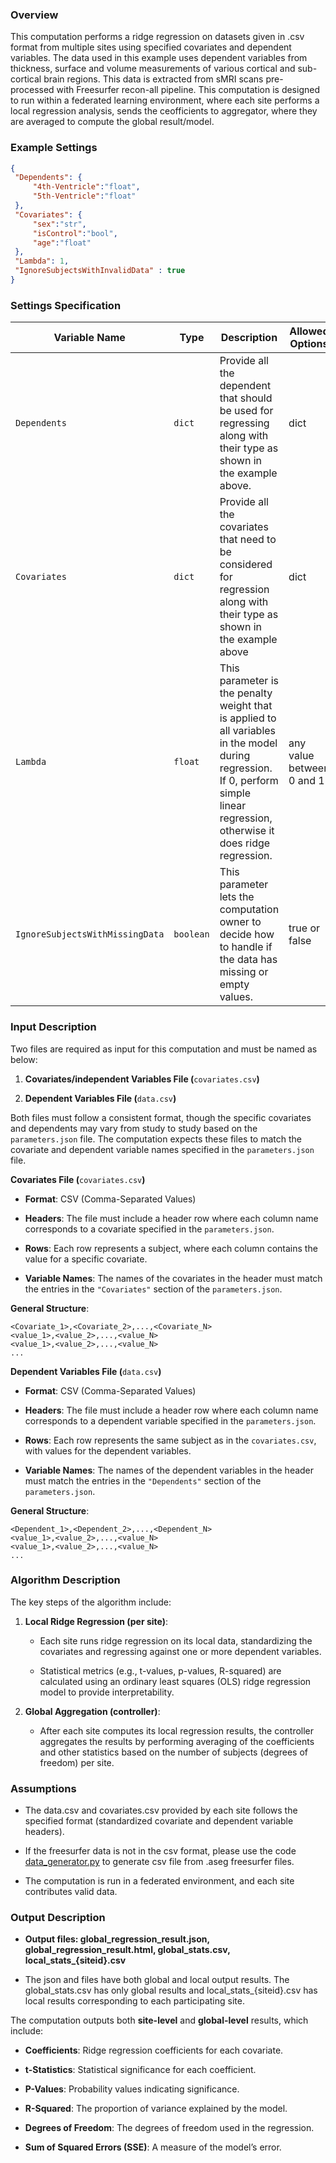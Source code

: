 ### Overview

This computation performs a ridge regression on datasets given in .csv format from multiple sites using specified covariates and dependent variables. The data used in this example uses dependent variables from thickness, surface and volume measurements of various cortical and sub-cortical brain regions. This data is extracted from sMRI scans pre-processed with Freesurfer recon-all pipeline. This computation is designed to run within a federated learning environment, where each site performs a local regression analysis, sends the ceofficients to aggregator, where they are averaged to compute the global result/model.

### Example Settings

```json
{
 "Dependents": {
     "4th-Ventricle":"float",
     "5th-Ventricle":"float"
 },
 "Covariates": {
     "sex":"str",
     "isControl":"bool",
     "age":"float"
 },
 "Lambda": 1,
 "IgnoreSubjectsWithInvalidData" : true
}
```

### Settings Specification

| Variable Name | Type | Description | Allowed Options | Default | Required |
| --- | --- | --- | --- | --- | --- |
| `Dependents` | `dict` | Provide all the dependent that should be used for regressing along with their type as shown in the example above. | dict |   - | ✅ true |
| `Covariates` | `dict` | Provide all the covariates that need to be considered for regression along with their type as shown in the example above | dict | - | ✅ true |
| `Lambda` | `float` | This parameter is the penalty weight that is applied to all variables in the model during regression. If 0, perform simple linear regression, otherwise it does ridge regression. | any value between 0 and 1 | 0 | ❌ false |
| `IgnoreSubjectsWithMissingData` | `boolean` | This parameter lets the computation owner to decide how to handle if the data has missing or empty values. | true or false | false | ❌ false |

### Input Description

Two files are required as input for this computation and must be named as below:

1.  **Covariates/independent Variables File (**`covariates.csv`**)**
    
2.  **Dependent Variables File (**`data.csv`**)**
    

Both files must follow a consistent format, though the specific covariates and dependents may vary from study to study based on the `parameters.json` file. The computation expects these files to match the covariate and dependent variable names specified in the `parameters.json` file.

**Covariates File (**`covariates.csv`**)**

*   **Format**: CSV (Comma-Separated Values)
    
*   **Headers**: The file must include a header row where each column name corresponds to a covariate specified in the `parameters.json`.
    
*   **Rows**: Each row represents a subject, where each column contains the value for a specific covariate.
    
*   **Variable Names**: The names of the covariates in the header must match the entries in the `"Covariates"` section of the `parameters.json`.
    

**General Structure**:

    <Covariate_1>,<Covariate_2>,...,<Covariate_N>
    <value_1>,<value_2>,...,<value_N>
    <value_1>,<value_2>,...,<value_N>
    ...
    

**Dependent Variables File (**`data.csv`**)**

*   **Format**: CSV (Comma-Separated Values)
    
*   **Headers**: The file must include a header row where each column name corresponds to a dependent variable specified in the `parameters.json`.
    
*   **Rows**: Each row represents the same subject as in the `covariates.csv`, with values for the dependent variables.
    
*   **Variable Names**: The names of the dependent variables in the header must match the entries in the `"Dependents"` section of the `parameters.json`.
    

**General Structure**:

    <Dependent_1>,<Dependent_2>,...,<Dependent_N>
    <value_1>,<value_2>,...,<value_N>
    <value_1>,<value_2>,...,<value_N>
    ...

### Algorithm Description

The key steps of the algorithm include:

1.  **Local Ridge Regression (per site)**:
    
    *   Each site runs ridge regression on its local data, standardizing the covariates and regressing against one or more dependent variables.
        
    *   Statistical metrics (e.g., t-values, p-values, R-squared) are calculated using an ordinary least squares (OLS) ridge regression model to provide interpretability.
        
2.  **Global Aggregation (controller)**:
    
    *   After each site computes its local regression results, the controller aggregates the results by performing averaging of the coefficients and other statistics based on the number of subjects (degrees of freedom) per site.

### Assumptions

*   The data.csv and covariates.csv provided by each site follows the specified format (standardized covariate and dependent variable headers).
    
*   If the freesurfer data is not in the csv format, please use the code [data\_generator.py](other_references/data_generator.py) to generate csv file from .aseg freesurfer files.
    
*   The computation is run in a federated environment, and each site contributes valid data.

### Output Description

*   **Output files: global\_regression\_result.json, global\_regression\_result.html, global\_stats.csv, local\_stats\_{siteid}.csv**
    
*   The json and files have both global and local output results. The global\_stats.csv has only global results and local\_stats\_{siteid}.csv has local results corresponding to each participating site.
    

The computation outputs both **site-level** and **global-level** results, which include:

*   **Coefficients**: Ridge regression coefficients for each covariate.
    
*   **t-Statistics**: Statistical significance for each coefficient.
    
*   **P-Values**: Probability values indicating significance.
    
*   **R-Squared**: The proportion of variance explained by the model.
    
*   **Degrees of Freedom**: The degrees of freedom used in the regression.
    
*   **Sum of Squared Errors (SSE)**: A measure of the model’s error.
